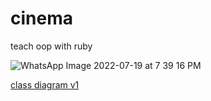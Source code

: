 # cinema
teach oop with ruby

![WhatsApp Image 2022-07-19 at 7 39 16 PM](https://user-images.githubusercontent.com/39681546/180358477-ed1cbede-b24a-45fb-b297-246f57667e45.jpeg)


[class diagram v1](https://drive.google.com/file/d/15_AeafNjME1BjZfPPwWN2w2VHdPHRygb/view)
